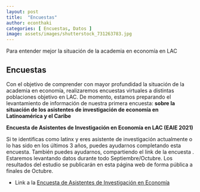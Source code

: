 ```yaml
---
layout: post
title:  "Encuestas"
author: econthaki
categories: [ Encuestas, Datos ]
image: assets/images/shutterstock_731263783.jpg
---
```


Para entender mejor la situación de la academia en economía en LAC

## Encuestas

Con el objetivo de comprender con mayor profundidad la situación de la academia en economía, realizaremos encuestas virtuales a distintas poblaciones objetivo en LAC. De momento, estamos preparando el levantamiento de información de nuestra primera encuesta: **sobre la situación de los asistentes de investigación de economía en Latinoamérica y el Caribe**

**Encuesta de Asistentes de Investigación en Economía en LAC (EAIE 2021)**

Si te identificas como latinx y eres asistente de investigación actualmente o lo has sido en los últimos 3 años, puedes ayudarnos completando esta encuesta. También puedes ayudarnos, compartiendo el link de la encuesta . Estaremos levantando datos durante todo Septiembre/Octubre. Los resultados del estudio se publicarán en esta página web de forma pública a finales de Octubre.

- Link a la [Encuesta de Asistentes de Investigación en Economía][EAIE]

[EAIE]:   https://econthaki.surveycto.com/collect/eaie_2021?caseid=
